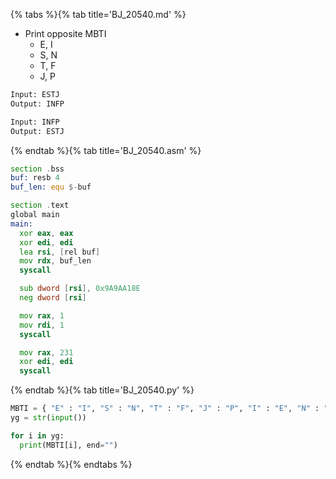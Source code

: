 {% tabs %}{% tab title='BJ_20540.md' %}

* Print opposite MBTI
  * E, I
  * S, N
  * T, F
  * J, P

```txt
Input: ESTJ
Output: INFP

Input: INFP
Output: ESTJ
```

{% endtab %}{% tab title='BJ_20540.asm' %}

```asm
section .bss
buf: resb 4
buf_len: equ $-buf

section .text
global main
main:
  xor eax, eax
  xor edi, edi
  lea rsi, [rel buf]
  mov rdx, buf_len
  syscall

  sub dword [rsi], 0x9A9AA18E
  neg dword [rsi]

  mov rax, 1
  mov rdi, 1
  syscall

  mov rax, 231
  xor edi, edi
  syscall
```

{% endtab %}{% tab title='BJ_20540.py' %}

```py
MBTI = { "E" : "I", "S" : "N", "T" : "F", "J" : "P", "I" : "E", "N" : "S", "F" : "T", "P" : "J" }
yg = str(input())

for i in yg:
  print(MBTI[i], end="")
```

{% endtab %}{% endtabs %}
